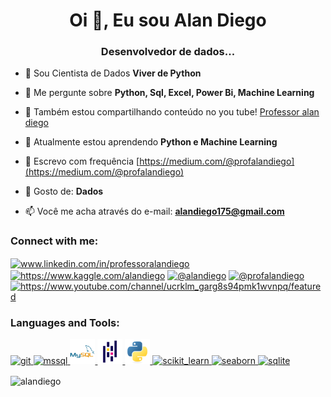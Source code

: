 
<h1 align="center">Oi 👋, Eu sou Alan Diego</h1>
<h3 align="center">Desenvolvedor de dados...</h3>

- 🔭 Sou Cientista de Dados **Viver de Python**

- 🌱 Me pergunte sobre **Python, Sql, Excel, Power Bi, Machine Learning**

- 👯 Também estou compartilhando conteúdo no you tube! [Professor alan diego](https://www.youtube.com/channel/UCrkLM_gArG8s94pmk1WvNPQ/videos)

- 🤝 Atualmente estou aprendendo **Python e Machine Learning**

- 📝 Escrevo com frequência [https://medium.com/@profalandiego](https://medium.com/@profalandiego)

- 💬 Gosto de: **Dados**

- 📫 Você me acha através do e-mail: **alandiego175@gmail.com**

<h3 align="left">Connect with me:</h3>
<p align="left">
<a href="https://linkedin.com/in/www.linkedin.com/in/professoralandiego" target="blank"><img align="center" src="https://raw.githubusercontent.com/rahuldkjain/github-profile-readme-generator/master/src/images/icons/Social/linked-in-alt.svg" alt="www.linkedin.com/in/professoralandiego" height="30" width="40" /></a>
<a href="https://kaggle.com/https://www.kaggle.com/alandiego" target="blank"><img align="center" src="https://raw.githubusercontent.com/rahuldkjain/github-profile-readme-generator/master/src/images/icons/Social/kaggle.svg" alt="https://www.kaggle.com/alandiego" height="30" width="40" /></a>
<a href="https://fb.com/@alandiego" target="blank"><img align="center" src="https://raw.githubusercontent.com/rahuldkjain/github-profile-readme-generator/master/src/images/icons/Social/facebook.svg" alt="@alandiego" height="30" width="40" /></a>
<a href="https://medium.com/@profalandiego" target="blank"><img align="center" src="https://raw.githubusercontent.com/rahuldkjain/github-profile-readme-generator/master/src/images/icons/Social/medium.svg" alt="@profalandiego" height="30" width="40" /></a>
<a href="https://www.youtube.com/c/https://www.youtube.com/channel/ucrklm_garg8s94pmk1wvnpq/featured" target="blank"><img align="center" src="https://raw.githubusercontent.com/rahuldkjain/github-profile-readme-generator/master/src/images/icons/Social/youtube.svg" alt="https://www.youtube.com/channel/ucrklm_garg8s94pmk1wvnpq/featured" height="30" width="40" /></a>
</p>

<h3 align="left">Languages and Tools:</h3>
<p align="left"> <a href="https://git-scm.com/" target="_blank" rel="noreferrer"> <img src="https://www.vectorlogo.zone/logos/git-scm/git-scm-icon.svg" alt="git" width="40" height="40"/> </a> <a href="https://www.microsoft.com/en-us/sql-server" target="_blank" rel="noreferrer"> <img src="https://www.svgrepo.com/show/303229/microsoft-sql-server-logo.svg" alt="mssql" width="40" height="40"/> </a> <a href="https://www.mysql.com/" target="_blank" rel="noreferrer"> <img src="https://raw.githubusercontent.com/devicons/devicon/master/icons/mysql/mysql-original-wordmark.svg" alt="mysql" width="40" height="40"/> </a> <a href="https://pandas.pydata.org/" target="_blank" rel="noreferrer"> <img src="https://raw.githubusercontent.com/devicons/devicon/2ae2a900d2f041da66e950e4d48052658d850630/icons/pandas/pandas-original.svg" alt="pandas" width="40" height="40"/> </a> <a href="https://www.python.org" target="_blank" rel="noreferrer"> <img src="https://raw.githubusercontent.com/devicons/devicon/master/icons/python/python-original.svg" alt="python" width="40" height="40"/> </a> <a href="https://scikit-learn.org/" target="_blank" rel="noreferrer"> <img src="https://upload.wikimedia.org/wikipedia/commons/0/05/Scikit_learn_logo_small.svg" alt="scikit_learn" width="40" height="40"/> </a> <a href="https://seaborn.pydata.org/" target="_blank" rel="noreferrer"> <img src="https://seaborn.pydata.org/_images/logo-mark-lightbg.svg" alt="seaborn" width="40" height="40"/> </a> <a href="https://www.sqlite.org/" target="_blank" rel="noreferrer"> <img src="https://www.vectorlogo.zone/logos/sqlite/sqlite-icon.svg" alt="sqlite" width="40" height="40"/> </a> </p>

<p><img align="center" src="https://github-readme-stats.vercel.app/api/top-langs?username=alandiego&show_icons=true&locale=en&layout=compact" alt="alandiego" /></p>



<!---
- 👋 Hi, I’m @AlanDiego-py
- 👀 I’m interested in ...
- 🌱 I’m currently learning ...
- 💞️ I’m looking to collaborate on ...
- 📫 How to reach me ...


AlanDiego-py/AlanDiego-py is a ✨ special ✨ repository because its `README.md` (this file) appears on your GitHub profile.
You can click the Preview link to take a look at your changes.
--->
